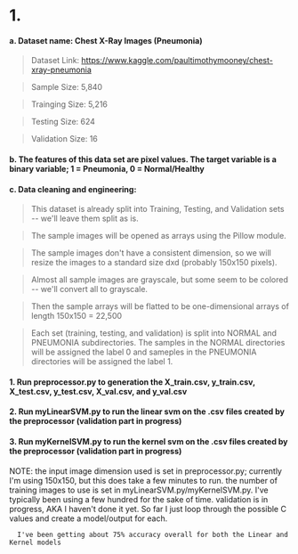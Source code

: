 # 1.
#### a. Dataset name: Chest X-Ray Images (Pneumonia)

> Dataset Link: https://www.kaggle.com/paultimothymooney/chest-xray-pneumonia

> Sample Size: 5,840

> Trainging Size: 5,216

> Testing Size: 624

> Validation Size: 16
   
#### b. The features of this data set are pixel values. The target variable is a binary variable; 1 = Pneumonia, 0 = Normal/Healthy

#### c. Data cleaning and engineering:

> This dataset is already split into Training, Testing, and Validation sets -- we'll leave them split as is.

> The sample images will be opened as arrays using the Pillow module.

> The sample images don't have a consistent dimension, so we will resize the images to a standard size dxd (probably 150x150 pixels).

> Almost all sample images are grayscale, but some seem to be colored -- we'll convert all to grayscale.

> Then the sample arrays will be flatted to be one-dimensional arrays of length 150x150 = 22,500

> Each set (training, testing, and validation) is split into NORMAL and PNEUMONIA subdirectories. The samples in the NORMAL directories will be assigned the label 0 and sameples in the PNEUMONIA directories will be assigned the label 1.

#### 1. Run preprocessor.py to generation the X_train.csv, y_train.csv, X_test.csv, y_test.csv, X_val.csv, and y_val.csv
#### 2. Run myLinearSVM.py to run the linear svm on the .csv files created by the preprocessor (validation part in progress)
#### 3. Run myKernelSVM.py to run the kernel svm on the .csv files created by the preprocessor (validation part in progress)

NOTE: the input image dimension used is set in preprocessor.py; currently I'm using 150x150, but this does take a few minutes to run.
      the number of training images to use is set in myLinearSVM.py/myKernelSVM.py. I've typically been using a few hundred for the sake of time.
      validation is in progress, AKA I haven't done it yet. So far I just loop through the possible C values and create a model/output for each.

      I've been getting about 75% accuracy overall for both the Linear and Kernel models